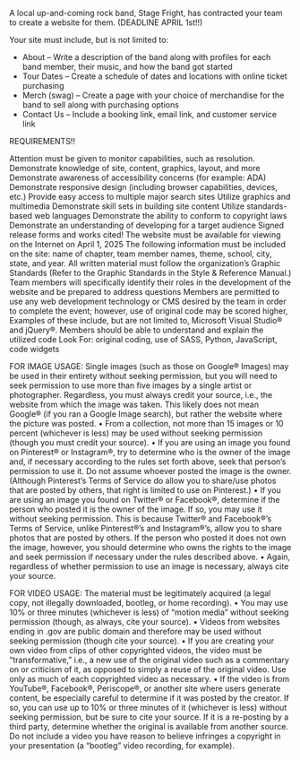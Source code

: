 A local up-and-coming rock band, Stage Fright, has contracted your team to create a website for them. (DEADLINE APRIL 1st!!)

Your site must include, but is not limited to:
- About – Write a description of the band along with profiles for each band member, their music, and how the band got started
- Tour Dates – Create a schedule of dates and locations with online ticket purchasing
- Merch (swag) – Create a page with your choice of merchandise for the band to sell along with purchasing options
- Contact Us – Include a booking link, email link, and customer service link

REQUIREMENTS!!

Attention must be given to monitor capabilities, such as resolution.
Demonstrate knowledge of site, content, graphics, layout, and more 
Demonstrate awareness of accessibility concerns (for example: ADA)
Demonstrate responsive design (including browser capabilities, devices, etc.) 
Provide easy access to multiple major search sites 
Utilize graphics and multimedia 
Demonstrate skill sets in building site content 
Utilize standards-based web languages
Demonstrate the ability to conform to copyright laws 
Demonstrate an understanding of developing for a target audience
Signed release forms and works cited!
The website must be available for viewing on the Internet on April 1, 2025
The following information must be included on the site: name of chapter, team member names, theme, school, city, state, and year.
All written material must follow the organization’s Graphic Standards (Refer to the Graphic Standards in the Style & Reference Manual.) 
Team members will specifically identify their roles in the development of the website and be prepared to address questions
Members are permitted to use any web development technology or CMS desired by the team in order to complete the event; however, use of original code may be scored higher, Examples of these include, but are not limited to, Microsoft Visual Studio® and jQuery®. Members should be able to understand and explain the utilized code
Look For: original coding, use of SASS, Python, JavaScript, code widgets



FOR IMAGE USAGE:
Single images (such as those on Google® Images) may be used in their entirety without
seeking permission, but you will need to seek permission to use more than five images by
a single artist or photographer. Regardless, you must always credit your source, i.e., the
website from which the image was taken. This likely does not mean Google® (if you ran
a Google Image search), but rather the website where the picture was posted.
• From a collection, not more than 15 images or 10 percent (whichever is less) may be used
without seeking permission (though you must credit your source).
• If you are using an image you found on Pinterest® or Instagram®, try to determine who is
the owner of the image and, if necessary according to the rules set forth above, seek that
person’s permission to use it. Do not assume whoever posted the image is the owner.
(Although Pinterest’s Terms of Service do allow you to share/use photos that are posted
by others, that right is limited to use on Pinterest.)
• If you are using an image you found on Twitter® or Facebook®, determine if the person
who posted it is the owner of the image. If so, you may use it without seeking permission.
This is because Twitter® and Facebook®’s Terms of Service, unlike Pinterest®’s and
Instagram®’s, allow you to share photos that are posted by others. If the person who
posted it does not own the image, however, you should determine who owns the rights to
the image and seek permission if necessary under the rules described above.
• Again, regardless of whether permission to use an image is necessary, always cite your
source.

FOR VIDEO USAGE:
The material must be legitimately acquired (a legal copy, not illegally downloaded,
bootleg, or home recording).
• You may use 10% or three minutes (whichever is less) of “motion media” without seeking
permission (though, as always, cite your source).
• Videos from websites ending in .gov are public domain and therefore may be used without
seeking permission (though cite your source).
• If you are creating your own video from clips of other copyrighted videos, the video must
be “transformative,” i.e., a new use of the original video such as a commentary on or
criticism of it, as opposed to simply a reuse of the original video. Use only as much of
each copyrighted video as necessary.
• If the video is from YouTube®, Facebook®, Periscope®, or another site where users
generate content, be especially careful to determine if it was posted by the creator. If so,
you can use up to 10% or three minutes of it (whichever is less) without seeking
permission, but be sure to cite your source. If it is a re-posting by a third party, determine
whether the original is available from another source. Do not include a video you have
reason to believe infringes a copyright in your presentation (a “bootleg” video recording,
for example).